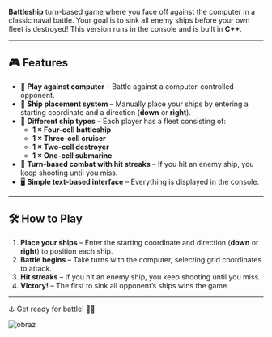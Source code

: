 **Battleship** turn-based game where you face off against the computer in a classic naval battle. Your goal is to sink all enemy ships before your own fleet is destroyed! This version runs in the console and is built in **C++**.  

---

## 🎮 Features  

- 🧠 **Play against computer** – Battle against a computer-controlled opponent.  
- 📍 **Ship placement system** – Manually place your ships by entering a starting coordinate and a direction (**down** or **right**).  
- 🚢 **Different ship types** – Each player has a fleet consisting of:  
  - **1 × Four-cell battleship**  
  - **1 × Three-cell cruiser**  
  - **1 × Two-cell destroyer**  
  - **1 × One-cell submarine**  
- 🎯 **Turn-based combat with hit streaks** – If you hit an enemy ship, you keep shooting until you miss.  
- 🖥️ **Simple text-based interface** – Everything is displayed in the console.  

---

## 🛠️ How to Play  

1. **Place your ships** – Enter the starting coordinate and direction (**down** or **right**) to position each ship.  
2. **Battle begins** – Take turns with the computer, selecting grid coordinates to attack.  
3. **Hit streaks** – If you hit an enemy ship, you keep shooting until you miss.  
4. **Victory!** – The first to sink all opponent’s ships wins the game.  

---

⚓ Get ready for battle! 🚢🔥 

![obraz](https://github.com/user-attachments/assets/0a099c45-37b5-4748-a77a-7dbb5b83b11f)


